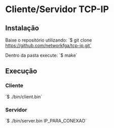 # Cliente/Servidor TCP-IP

## Instalação

Baixe o repositório utilizando:
´$ git clone https://github.com/networkfga/tcp-ip.git´

Dentro da pasta execute:
´$ make´

## Execução

### Cliente
´$ ./bin/client.bin´

### Servidor
´$ ./bin/server.bin IP_PARA_CONEXAO´


